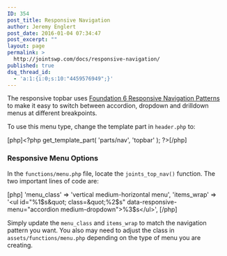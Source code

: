 ```yaml
---
ID: 354
post_title: Responsive Navigation
author: Jeremy Englert
post_date: 2016-01-04 07:34:47
post_excerpt: ""
layout: page
permalink: >
  http://jointswp.com/docs/responsive-navigation/
published: true
dsq_thread_id:
  - 'a:1:{i:0;s:10:"4459576949";}'
---
```

The responsive topbar uses <a href="http://foundation.zurb.com/sites/docs/responsive-navigation.html" target="_blank">Foundation 6 Responsive Navigation Patterns</a> to make it easy to switch between accordion, dropdown and drilldown menus at different breakpoints.

To use this menu type, change the template part in <code>header.php</code> to:

[php]&lt;?php get_template_part( 'parts/nav', 'topbar' ); ?&gt;[/php]

<h3>Responsive Menu Options</h3>
In the <code>functions/menu.php</code> file, locate the <code>joints_top_nav()</code> function. The two important lines of code are:

[php]
'menu_class' =&gt; 'vertical medium-horizontal menu',
'items_wrap' =&gt; '&lt;ul id=&quot;%1$s&quot; class=&quot;%2$s&quot; data-responsive-menu=&quot;accordion medium-dropdown&quot;&gt;%3$s&lt;/ul&gt;',
[/php]

Simply update the <code>menu_class</code> and <code>items_wrap</code> to match the navigation pattern you want. You also may need to adjust the class in <code>assets/functions/menu.php</code> depending on the type of menu you are creating.
